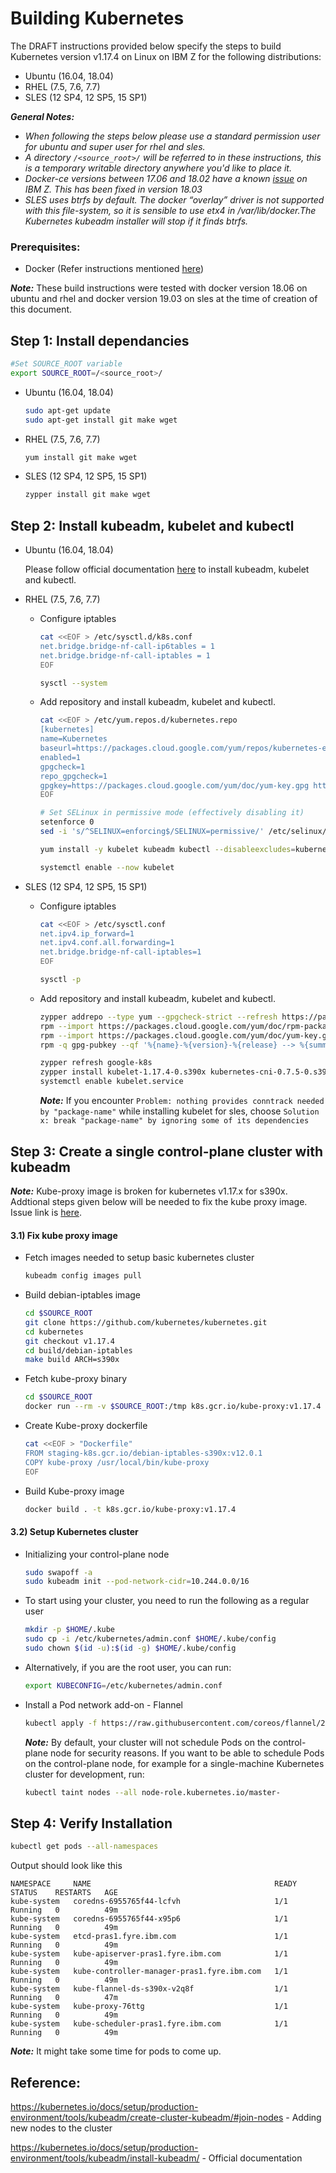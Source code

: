 # Building Kubernetes

The DRAFT instructions provided below specify the steps to build Kubernetes version v1.17.4 on Linux on IBM Z for the following distributions:

* Ubuntu (16.04, 18.04)
* RHEL (7.5, 7.6, 7.7)
* SLES (12 SP4, 12 SP5, 15 SP1)

_**General Notes:**_
* _When following the steps below please use a standard permission user for ubuntu and super user for rhel and sles._
* _A directory `/<source_root>/` will be referred to in these instructions, this is a temporary writable directory anywhere you'd like to place it._
* _Docker-ce versions between 17.06 and 18.02 have a known [issue](https://github.com/docker/for-linux/issues/238) on IBM Z. This has been fixed in version 18.03_
* _SLES uses btrfs by default. The docker “overlay” driver is not supported with this file-system, so it is sensible to use etx4 in /var/lib/docker.The Kubernetes kubeadm installer will stop if it finds btrfs._

### Prerequisites:
* Docker (Refer instructions mentioned [here](https://docs.docker.com/install/linux/docker-ce/ubuntu/))

_**Note:**_ These build instructions were tested with docker version 18.06 on ubuntu and rhel and docker version 19.03 on sles at the time of creation of this document. 

## Step 1: Install dependancies
```bash
#Set SOURCE_ROOT variable
export SOURCE_ROOT=/<source_root>/
```

* Ubuntu (16.04, 18.04)	
    ```bash
    sudo apt-get update
    sudo apt-get install git make wget
    ```

* RHEL (7.5, 7.6, 7.7)
    ```bash
    yum install git make wget
    ```

* SLES (12 SP4, 12 SP5, 15 SP1)
    ```bash
    zypper install git make wget
    ```

## Step 2: Install kubeadm, kubelet and kubectl

* Ubuntu (16.04, 18.04)	

    Please follow official documentation [here](https://kubernetes.io/docs/setup/production-environment/tools/kubeadm/install-kubeadm/) to install kubeadm, kubelet and kubectl.

* RHEL (7.5, 7.6, 7.7)

    * Configure iptables
        ```bash
        cat <<EOF > /etc/sysctl.d/k8s.conf
        net.bridge.bridge-nf-call-ip6tables = 1
        net.bridge.bridge-nf-call-iptables = 1
        EOF

        sysctl --system
        ```

    * Add repository and install kubeadm, kubelet and kubectl.
        ```bash
        cat <<EOF > /etc/yum.repos.d/kubernetes.repo
        [kubernetes]
        name=Kubernetes
        baseurl=https://packages.cloud.google.com/yum/repos/kubernetes-el7-s390x
        enabled=1
        gpgcheck=1
        repo_gpgcheck=1
        gpgkey=https://packages.cloud.google.com/yum/doc/yum-key.gpg https://packages.cloud.google.com/yum/doc/rpm-package-key.gpg
        EOF

        # Set SELinux in permissive mode (effectively disabling it)
        setenforce 0
        sed -i 's/^SELINUX=enforcing$/SELINUX=permissive/' /etc/selinux/config

        yum install -y kubelet kubeadm kubectl --disableexcludes=kubernetes

        systemctl enable --now kubelet
        ```

* SLES (12 SP4, 12 SP5, 15 SP1)

    * Configure iptables
        ```bash
        cat <<EOF > /etc/sysctl.conf
        net.ipv4.ip_forward=1
        net.ipv4.conf.all.forwarding=1
        net.bridge.bridge-nf-call-iptables=1
        EOF

        sysctl -p
        ```
        
    * Add repository and install kubeadm, kubelet and kubectl.
        ```bash
        zypper addrepo --type yum --gpgcheck-strict --refresh https://packages.cloud.google.com/yum/repos/kubernetes-el7-s390x google-k8s
        rpm --import https://packages.cloud.google.com/yum/doc/rpm-package-key.gpg
        rpm --import https://packages.cloud.google.com/yum/doc/yum-key.gpg
        rpm -q gpg-pubkey --qf '%{name}-%{version}-%{release} --> %{summary}\n'
        
        zypper refresh google-k8s
        zypper install kubelet-1.17.4-0.s390x kubernetes-cni-0.7.5-0.s390x kubeadm-1.17.4-0.s390x cri-tools-1.13.0-0 kubectl-1.17.4-0.s390x
        systemctl enable kubelet.service
        ```
        _**Note:**_ If you encounter `Problem: nothing provides conntrack needed by "package-name"` while installing kubelet for sles, choose `Solution x: break "package-name" by ignoring some of its dependencies`

## Step 3: Create a single control-plane cluster with kubeadm

_**Note:**_ Kube-proxy image is broken for kubernetes v1.17.x for s390x. Addtional steps given below will be needed to fix the kube proxy image. Issue link is [here](https://github.com/kubernetes/kubernetes/issues/87197).

#### 3.1) Fix kube proxy image

* Fetch images needed to setup basic kubernetes cluster
    ```bash
    kubeadm config images pull
    ```
* Build debian-iptables image
    ```bash
    cd $SOURCE_ROOT
    git clone https://github.com/kubernetes/kubernetes.git
    cd kubernetes
    git checkout v1.17.4
    cd build/debian-iptables
    make build ARCH=s390x
    ```
* Fetch kube-proxy binary
    ```bash
    cd $SOURCE_ROOT
    docker run --rm -v $SOURCE_ROOT:/tmp k8s.gcr.io/kube-proxy:v1.17.4 cp /usr/local/bin/kube-proxy /tmp
    ```
* Create Kube-proxy dockerfile
    ```bash
    cat <<EOF > "Dockerfile"
    FROM staging-k8s.gcr.io/debian-iptables-s390x:v12.0.1
    COPY kube-proxy /usr/local/bin/kube-proxy
    EOF
    ```
* Build Kube-proxy image
    ```bash
    docker build . -t k8s.gcr.io/kube-proxy:v1.17.4
    ```

#### 3.2) Setup Kubernetes cluster

* Initializing your control-plane node
    ```bash
    sudo swapoff -a
    sudo kubeadm init --pod-network-cidr=10.244.0.0/16
    ```

*  To start using your cluster, you need to run the following as a regular user
    ```bash
    mkdir -p $HOME/.kube
    sudo cp -i /etc/kubernetes/admin.conf $HOME/.kube/config
    sudo chown $(id -u):$(id -g) $HOME/.kube/config
    ```
* Alternatively, if you are the root user, you can run:
    ```bash
    export KUBECONFIG=/etc/kubernetes/admin.conf
    ```

* Install a Pod network add-on - Flannel 

    ```bash
    kubectl apply -f https://raw.githubusercontent.com/coreos/flannel/2140ac876ef134e0ed5af15c65e414cf26827915/Documentation/kube-flannel.yml
    ```

    _**Note:**_ By default, your cluster will not schedule Pods on the control-plane node for security reasons. If you want to be able to schedule Pods on the control-plane node, for example for a single-machine Kubernetes cluster for development, run:
    ```bash
    kubectl taint nodes --all node-role.kubernetes.io/master-
    ```

## Step 4: Verify Installation

```bash
kubectl get pods --all-namespaces
```

Output should look like this
```
NAMESPACE     NAME                                         READY   STATUS    RESTARTS   AGE
kube-system   coredns-6955765f44-lcfvh                     1/1     Running   0          49m
kube-system   coredns-6955765f44-x95p6                     1/1     Running   0          49m
kube-system   etcd-pras1.fyre.ibm.com                      1/1     Running   0          49m
kube-system   kube-apiserver-pras1.fyre.ibm.com            1/1     Running   0          49m
kube-system   kube-controller-manager-pras1.fyre.ibm.com   1/1     Running   0          49m
kube-system   kube-flannel-ds-s390x-v2q8f                  1/1     Running   0          47m
kube-system   kube-proxy-76ttg                             1/1     Running   0          49m
kube-system   kube-scheduler-pras1.fyre.ibm.com            1/1     Running   0          49m
```
_**Note:**_ It might take some time for pods to come up. 


## Reference:
https://kubernetes.io/docs/setup/production-environment/tools/kubeadm/create-cluster-kubeadm/#join-nodes - Adding new nodes to the cluster

https://kubernetes.io/docs/setup/production-environment/tools/kubeadm/install-kubeadm/ - Official documentation
